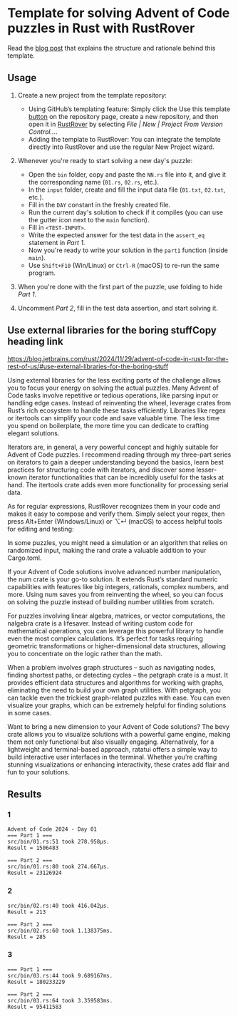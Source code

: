 # Template for solving Advent of Code puzzles in Rust with RustRover

Read the [blog post](https://blog.jetbrains.com/rust/2024/11/29/advent-of-code-in-rust-for-the-rest-of-us/) that explains the structure and rationale behind this template.

## Usage

1. Create a new project from the template repository:
   - Using GitHub’s templating feature: Simply click the Use this template [button](https://github.com/new?template_name=advent-of-code-rust-template&template_owner=bravit) on the repository page, create a new repository, and then open it in [RustRover](https://www.jetbrains.com/rust/) by selecting *File | New | Project From Version Control…*.
   -  Adding the template to RustRover: You can integrate the template directly into RustRover and use the regular New Project wizard.

2. Whenever you're ready to start solving a new day's puzzle:
   - Open the `bin` folder, copy and paste the `NN.rs` file into it, and give it the corresponding name (`01.rs`, `02.rs`, etc.).
   - In the `input` folder, create and fill the input data file (`01.txt`, `02.txt`, etc.).
   - Fill in the `DAY` constant in the freshly created file.
   - Run the current day's solution to check if it compiles (you can use the gutter icon next to the `main` function).
   - Fill in `<TEST-INPUT>`.
   - Write the expected answer for the test data in the `assert_eq` statement in *Part 1*.
   - Now you're ready to write your solution in the `part1` function (inside `main`).
   - Use `Shift+F10` (Win/Linux) or `Ctrl-R` (macOS) to re-run the same program.

3. When you're done with the first part of the puzzle, use folding to hide *Part 1*.

4. Uncomment *Part 2*, fill in the test data assertion, and start solving it.


## Use external libraries for the boring stuffCopy heading link
https://blog.jetbrains.com/rust/2024/11/29/advent-of-code-in-rust-for-the-rest-of-us/#use-external-libraries-for-the-boring-stuff

Using external libraries for the less exciting parts of the challenge allows you to focus your energy on solving the actual puzzles. Many Advent of Code tasks involve repetitive or tedious operations, like parsing input or handling edge cases. Instead of reinventing the wheel, leverage crates from Rust’s rich ecosystem to handle these tasks efficiently. Libraries like regex or itertools can simplify your code and save valuable time. The less time you spend on boilerplate, the more time you can dedicate to crafting elegant solutions.

Iterators are, in general, a very powerful concept and highly suitable for Advent of Code puzzles. I recommend reading through my three-part series on iterators to gain a deeper understanding beyond the basics, learn best practices for structuring code with iterators, and discover some lesser-known iterator functionalities that can be incredibly useful for the tasks at hand. The itertools crate adds even more functionality for processing serial data.

As for regular expressions, RustRover recognizes them in your code and makes it easy to compose and verify them. Simply select your regex, then press Alt+Enter (Windows/Linux) or ⌥↵ (macOS) to access helpful tools for editing and testing:



In some puzzles, you might need a simulation or an algorithm that relies on randomized input, making the rand crate a valuable addition to your Cargo.toml.

If your Advent of Code solutions involve advanced number manipulation, the num crate is your go-to solution. It extends Rust’s standard numeric capabilities with features like big integers, rationals, complex numbers, and more. Using num saves you from reinventing the wheel, so you can focus on solving the puzzle instead of building number utilities from scratch.

For puzzles involving linear algebra, matrices, or vector computations, the nalgebra crate is a lifesaver. Instead of writing custom code for mathematical operations, you can leverage this powerful library to handle even the most complex calculations. It’s perfect for tasks requiring geometric transformations or higher-dimensional data structures, allowing you to concentrate on the logic rather than the math.

When a problem involves graph structures – such as navigating nodes, finding shortest paths, or detecting cycles – the petgraph crate is a must. It provides efficient data structures and algorithms for working with graphs, eliminating the need to build your own graph utilities. With petgraph, you can tackle even the trickiest graph-related puzzles with ease. You can even visualize your graphs, which can be extremely helpful for finding solutions in some cases.

Want to bring a new dimension to your Advent of Code solutions? The bevy crate allows you to visualize solutions with a powerful game engine, making them not only functional but also visually engaging. Alternatively, for a lightweight and terminal-based approach, ratatui offers a simple way to build interactive user interfaces in the terminal. Whether you’re crafting stunning visualizations or enhancing interactivity, these crates add flair and fun to your solutions.

## Results

### 1
```text
Advent of Code 2024 - Day 01
=== Part 1 ===
src/bin/01.rs:51 took 278.958µs.
Result = 1506483

=== Part 2 ===
src/bin/01.rs:80 took 274.667µs.
Result = 23126924
```

### 2

```text
src/bin/02.rs:40 took 416.042µs.
Result = 213

=== Part 2 ===
src/bin/02.rs:60 took 1.138375ms.
Result = 285
```

### 3

```text
=== Part 1 ===
src/bin/03.rs:44 took 9.689167ms.
Result = 180233229

=== Part 2 ===
src/bin/03.rs:64 took 3.359583ms.
Result = 95411583
```